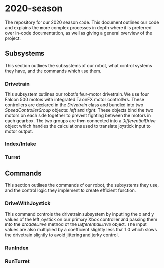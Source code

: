 # 2020-season
The repository for our 2020 season code. This document outlines our code and explains the more complex processes in depth where it is preferred over in-code documentation, as well as giving a general overview of the project.

## Subsystems
This section outlines the subsystems of our robot, what control systems they have, and the commands which use them.

### Drivetrain
This subsystem outlines our robot's four-motor drivetrain. We use four Falcon 500 motors with integrated TalonFX motor controllers. These controllers are declared in the _Drivetrain_ class and bundled into two _SpeedControllerGroup_ objects: _left_ and _right_. These objects bind the two motors on each side together to prevent fighting between the motors in each gearbox. The two groups are then connected into a _DifferentialDrive_ object which handles the calculations used to translate joystick input to motor output.

### Index/Intake


### Turret


## Commands
This section outlines the commands of our robot, the subsystems they use, and the control logic they implement to create efficient function.

### DriveWithJoystick
This command controls the drivetrain subsystem by inputting the x and y values of the left joystick on our primary Xbox controller and passing them into the _arcadeDrive_ method of the _DifferentialDrive_ object. The input values are also multiplied by a coefficient slightly less that 1.0 which slows the drivetrain slightly to avoid jittering and jerky control.

### RunIndex


### RunTurret

